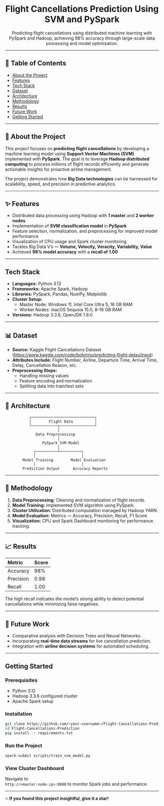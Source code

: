 <h1 align="center">Flight Cancellations Prediction Using SVM and PySpark</h1>

<p align="center">
Predicting flight cancellations using distributed machine learning with PySpark and Hadoop, achieving 98% accuracy through large-scale data processing and model optimization.
</p>

***

## 📘 Table of Contents
- [About the Project](#-about-the-project)
- [Features](#-features)
- [Tech Stack](#tech-stack)
- [Dataset](#-dataset)
- [Architecture](#-architecture)
- [Methodology](#-methodology)
- [Results](#-results)
- [Future Work](#-future-work)
- [Getting Started](#getting-started)

***

## 🧠 About the Project
This project focuses on **predicting flight cancellations** by developing a machine learning model using **Support Vector Machines (SVM)** implemented with **PySpark**. The goal is to leverage **Hadoop distributed computing** to process millions of flight records efficiently and generate actionable insights for proactive airline management.

The project demonstrates how **Big Data technologies** can be harnessed for scalability, speed, and precision in predictive analytics.

***

## ✨ Features
- Distributed data processing using Hadoop with **1 master** and **2 worker nodes**  
- Implementation of **SVM classification model** in **PySpark**  
- Feature selection, normalization, and preprocessing for improved model performance  
- Visualization of CPU usage and Spark cluster monitoring  
- Tackles Big Data V’s — **Volume, Velocity, Veracity, Variability, Value**  
- Achieved **98% model accuracy** with a **recall of 1.00**

***

## Tech Stack
- **Languages:** Python 3.12  
- **Frameworks:** Apache Spark, Hadoop  
- **Libraries:** PySpark, Pandas, NumPy, Matplotlib  
- **Cluster Setup:**
  - Master Node: Windows 11, Intel Core Ultra 5, 16 GB RAM  
  - Worker Nodes: macOS Sequoia 15.0, 8–16 GB RAM  
- **Versions:** Hadoop 3.3.6, OpenJDK 1.8.0  

***

## 📊 Dataset
- **Source:** Kaggle Flight Cancellations Dataset (https://www.kaggle.com/code/bobirino/predicting-flight-delay/input)
- **Attributes Include:** Flight Number, Airline, Departure Time, Arrival Time, Delay, Cancellation Reason, etc.  
- **Preprocessing Steps:**
  - Handling missing values  
  - Feature encoding and normalization  
  - Splitting data into train/test sets  

***

## 🧩 Architecture
```
           ┌─────────────────────────────┐
           │        Flight Data          │
           └────────────┬────────────────┘
                        │
              Data Preprocessing
                        │
                 PySpark SVM Model
                        │
             ┌──────────┴──────────┐
             │                     │
        Model Training        Model Evaluation
             │                     │
        Prediction Output      Accuracy Reports
```

***

## 🧪 Methodology
1. **Data Preprocessing:** Cleaning and normalization of flight records.  
2. **Model Training:** Implemented SVM algorithm using PySpark.  
3. **Cluster Utilization:** Distributed computation managed by Hadoop YARN.  
4. **Model Evaluation:** Metrics — Accuracy, Precision, Recall, F1 Score.  
5. **Visualization:** CPU and Spark Dashboard monitoring for performance tracking.

***

## 📈 Results
| Metric | Score |
|:-------|:------|
| Accuracy | 98% |
| Precision | 0.98 |
| Recall | 1.00 |

The high recall indicates the model’s strong ability to detect potential cancellations while minimizing false negatives.

***

## 🚀 Future Work
- Comparative analysis with Decision Trees and Neural Networks.  
- Incorporating **real-time data streams** for live cancellation prediction.  
- Integration with **airline decision systems** for automated scheduling.  

***

## Getting Started
### Prerequisites
- Python 3.12  
- Hadoop 3.3.6 configured cluster  
- Apache Spark setup

### Installation
```bash
git clone https://github.com/<your-username>/Flight-Cancellations-Prediction.git
cd Flight-Cancellations-Prediction
pip install -r requirements.txt
```

### Run the Project
```bash
spark-submit scripts/train_svm_model.py
```

### View Cluster Dashboard
Navigate to  
`http://<master-node-ip>:8080` to monitor Spark jobs and performance.

***

⭐ **If you found this project insightful, give it a star!**  
